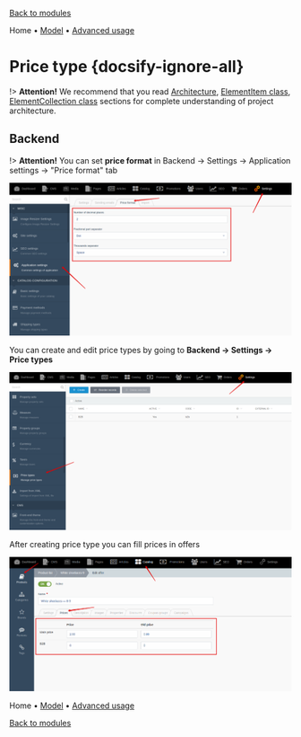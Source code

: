[Back to modules](modules/home.md)

Home
• [Model](modules/price-type/model/model.md)
• [Advanced usage](modules/price-type/advanced-usage/home.md)

# Price type {docsify-ignore-all}

!> **Attention!**  We recommend that you read [Architecture](architecture/architecture), [ElementItem class](architecture/item-class/item-class.md),
[ElementCollection class](architecture/collection-class/collection-class.md) sections for complete understanding of  project architecture.

## Backend

!> **Attention!** You can set **price format** in Backend -> Settings -> Application settings -> "Price format" tab

![](./../../assets/images/backend-settings-1.png)

You can create and edit price types by going to **Backend -> Settings -> Price types**

![](./../../assets/images/backend-price-type-1.png)

After creating price type you can fill prices in offers

![](./../../assets/images/backend-price-type-2.png)

Home
• [Model](modules/price-type/model/model.md)
• [Advanced usage](modules/price-type/advanced-usage/home.md)

[Back to modules](modules/home.md)
